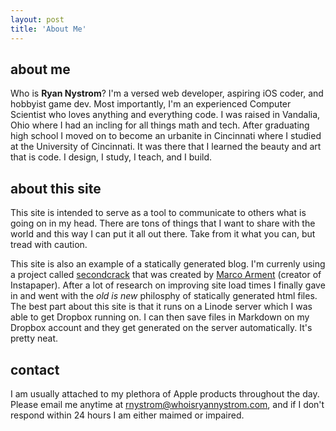 ```yaml
---
layout: post
title: 'About Me'
---
```


## about me

Who is **Ryan Nystrom**? I'm a versed web developer, aspiring iOS coder, and hobbyist game dev. Most importantly, I'm an experienced Computer Scientist who loves anything and everything code. I was raised in Vandalia, Ohio where I had an incling for all things math and tech. After graduating high school I moved on to become an urbanite in Cincinnati where I studied at the University of Cincinnati. It was there that I learned the beauty and art that is code. I design, I study, I teach, and I build.

## about this site

This site is intended to serve as a tool to communicate to others what is going on in my head. There are tons of things that I want to share with the world and this way I can put it all out there. Take from it what you can, but tread with caution.

This site is also an example of a statically generated blog. I'm currenly using a project called [secondcrack](https://github.com/marcoarment/secondcrack) that was created by [Marco Arment](http://twitter.com/marcoarment) (creator of Instapaper). After a lot of research on improving site load times I finally gave in and went with the *old is new* philosphy of statically generated html files. The best part about this site is that it runs on a Linode server which I was able to get Dropbox running on. I can then save files in Markdown on my Dropbox account and they get generated on the server automatically. It's pretty neat.

## contact

I am usually attached to my plethora of Apple products throughout the day. Please email me anytime at <rnystrom@whoisryannystrom.com>, and if I don't respond within 24 hours I am either maimed or impaired.
